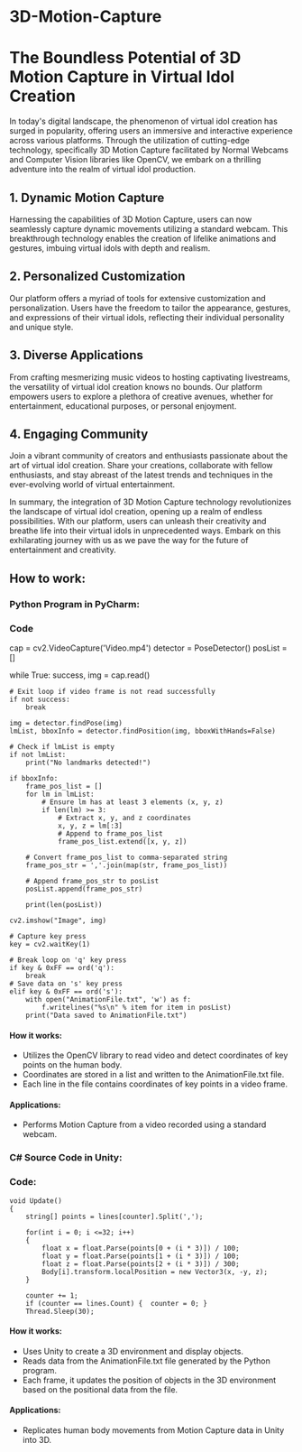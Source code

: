 # 3D-Motion-Capture

# The Boundless Potential of 3D Motion Capture in Virtual Idol Creation

In today's digital landscape, the phenomenon of virtual idol creation has surged in popularity, offering users an immersive and interactive experience across various platforms. Through the utilization of cutting-edge technology, specifically 3D Motion Capture facilitated by Normal Webcams and Computer Vision libraries like OpenCV, we embark on a thrilling adventure into the realm of virtual idol production.

## 1. Dynamic Motion Capture

Harnessing the capabilities of 3D Motion Capture, users can now seamlessly capture dynamic movements utilizing a standard webcam. This breakthrough technology enables the creation of lifelike animations and gestures, imbuing virtual idols with depth and realism.

## 2. Personalized Customization

Our platform offers a myriad of tools for extensive customization and personalization. Users have the freedom to tailor the appearance, gestures, and expressions of their virtual idols, reflecting their individual personality and unique style.

## 3. Diverse Applications

From crafting mesmerizing music videos to hosting captivating livestreams, the versatility of virtual idol creation knows no bounds. Our platform empowers users to explore a plethora of creative avenues, whether for entertainment, educational purposes, or personal enjoyment.

## 4. Engaging Community

Join a vibrant community of creators and enthusiasts passionate about the art of virtual idol creation. Share your creations, collaborate with fellow enthusiasts, and stay abreast of the latest trends and techniques in the ever-evolving world of virtual entertainment.

In summary, the integration of 3D Motion Capture technology revolutionizes the landscape of virtual idol creation, opening up a realm of endless possibilities. With our platform, users can unleash their creativity and breathe life into their virtual idols in unprecedented ways. Embark on this exhilarating journey with us as we pave the way for the future of entertainment and creativity.

## How to work:
### Python Program in PyCharm:
### Code
cap = cv2.VideoCapture('Video.mp4')
detector = PoseDetector()
posList = []

while True:
    success, img = cap.read()

    # Exit loop if video frame is not read successfully
    if not success:
        break

    img = detector.findPose(img)
    lmList, bboxInfo = detector.findPosition(img, bboxWithHands=False)

    # Check if lmList is empty
    if not lmList:
        print("No landmarks detected!")

    if bboxInfo:
        frame_pos_list = []
        for lm in lmList:
            # Ensure lm has at least 3 elements (x, y, z)
            if len(lm) >= 3:
                # Extract x, y, and z coordinates
                x, y, z = lm[:3]
                # Append to frame_pos_list
                frame_pos_list.extend([x, y, z])

        # Convert frame_pos_list to comma-separated string
        frame_pos_str = ','.join(map(str, frame_pos_list))

        # Append frame_pos_str to posList
        posList.append(frame_pos_str)

        print(len(posList))

    cv2.imshow("Image", img)

    # Capture key press
    key = cv2.waitKey(1)

    # Break loop on 'q' key press
    if key & 0xFF == ord('q'):
        break
    # Save data on 's' key press
    elif key & 0xFF == ord('s'):
        with open("AnimationFile.txt", 'w') as f:
            f.writelines("%s\n" % item for item in posList)
        print("Data saved to AnimationFile.txt")


#### How it works:
- Utilizes the OpenCV library to read video and detect coordinates of key points on the human body.
- Coordinates are stored in a list and written to the AnimationFile.txt file.
- Each line in the file contains coordinates of key points in a video frame.

#### Applications:
- Performs Motion Capture from a video recorded using a standard webcam.

### C# Source Code in Unity:
### Code:

    void Update()
    {
        string[] points = lines[counter].Split(',');

        for(int i = 0; i <=32; i++) 
        {
            float x = float.Parse(points[0 + (i * 3)]) / 100;
            float y = float.Parse(points[1 + (i * 3)]) / 100;
            float z = float.Parse(points[2 + (i * 3)]) / 300;
            Body[i].transform.localPosition = new Vector3(x, -y, z);
        }
        
        counter += 1;
        if (counter == lines.Count) {  counter = 0; }
        Thread.Sleep(30);

#### How it works:
- Uses Unity to create a 3D environment and display objects.
- Reads data from the AnimationFile.txt file generated by the Python program.
- Each frame, it updates the position of objects in the 3D environment based on the positional data from the file.

#### Applications:
- Replicates human body movements from Motion Capture data in Unity into 3D.
